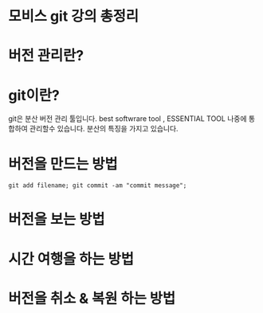 ﻿# 모비스 git 강의 총정리

# 버전 관리란?

# git이란?
git은 분산 버전 관리 툴입니다. best softwrare tool , ESSENTIAL TOOL
나중에 통합하여 관리할수 있습니다. 분산의 특징을 가지고 있습니다. 

# 버전을 만드는 방법
```
git add filename; git commit -am "commit message";
```
# 버전을 보는 방법 

# 시간 여행을 하는 방법 

# 버전을 취소 & 복원 하는 방법
